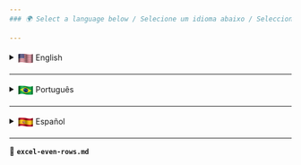 ```yaml
---
### 🌍 Select a language below / Selecione um idioma abaixo / Seleccione un idioma abajo:

---
```


<details>
  <summary><img src="../assets/flags/enus.png" width="28" align="absmiddle"/> English</summary>

# Identify Even Rows in Excel  

## 📌 Description  
This formula is used to check if a row is **even-numbered** in an Excel spreadsheet.  
It is particularly useful for **conditional formatting**, **filtering**, and **row-based calculations**.

---

## 🛠 Steps performed:
1. Uses the formula to determine if a row is **even**.
2. Applies the formula in **conditional formatting** to highlight even rows.
3. Can be used for **filtering** or **alternating row-based calculations**.

---

## 🔧 Commands:
{{CMD}}  
=MOD(LIN();2)=0  
{{CMD}}

---

## ⚠️ Notes:
- This formula **returns TRUE for even rows** and **FALSE for odd rows**.
- Works well with **conditional formatting** to create alternating row shading.
- Useful for **structured reports and data analysis**.

---

## 💡 When to use?
- To **highlight even-numbered rows** for better readability.
- For **conditional formatting** in large datasets.
- To **filter or analyze row-based data structures**.

---

## 🔍 Search Tags:
Excel even rows, highlight even rows, conditional formatting, alternate row shading, Excel MOD function, filter even rows  

</details>

---

<details>
  <summary><img src="../assets/flags/ptbr.png" width="28" align="absmiddle"/> Português</summary>

# Identificar Linhas Pares no Excel  

## 📌 Descrição  
Esta fórmula é usada para verificar se uma linha possui **numeração par** em uma planilha do Excel.  
É especialmente útil para **formatação condicional**, **filtragem** e **cálculos baseados em linhas**.

---

## 🛠 Passos realizados:
1. Usa a fórmula para determinar se uma linha é **par**.
2. Aplica a fórmula na **formatação condicional** para destacar linhas pares.
3. Pode ser usada para **filtragem** ou **cálculos alternados por linha**.

---

## 🔧 Comandos:
{{CMD}}  
=MOD(LIN();2)=0  
{{CMD}}

---

## ⚠️ Notas:
- Esta fórmula **retorna VERDADEIRO para linhas pares** e **FALSO para linhas ímpares**.
- Funciona bem com **formatação condicional** para criar sombreamento alternado.
- Útil para **relatórios estruturados e análise de dados**.

---

## 💡 Quando usar?
- Para **destacar linhas numeradas pares** e melhorar a legibilidade.
- Para **formatação condicional** em grandes conjuntos de dados.
- Para **filtrar ou analisar estruturas de dados baseadas em linhas**.

---

## 🔍 Tags de Busca:
Excel linhas pares, destacar linhas pares, formatação condicional, sombreamento alternado, função MOD do Excel, filtrar linhas pares  

</details>

---

<details>
  <summary><img src="../assets/flags/es.png" width="28" align="absmiddle"/> Español</summary>

# Identificar Filas Pares en Excel  

## 📌 Descripción  
Esta fórmula se usa para verificar si una fila tiene **numeración par** en una hoja de cálculo de Excel.  
Es particularmente útil para **formato condicional**, **filtrado** y **cálculos basados en filas**.

---

## 🛠 Pasos realizados:
1. Usa la fórmula para determinar si una fila es **par**.
2. Aplica la fórmula en el **formato condicional** para resaltar filas pares.
3. Puede usarse para **filtrar** o **cálculos alternativos basados en filas**.

---

## 🔧 Comandos:
{{CMD}}  
=MOD(LIN();2)=0  
{{CMD}}

---

## ⚠️ Notas:
- Esta fórmula **devuelve VERDADERO para filas pares** y **FALSO para filas impares**.
- Funciona bien con **formato condicional** para crear sombreado alternado.
- Útil para **informes estructurados y análisis de datos**.

---

## 💡 ¿Cuándo usar?
- Para **resaltar filas numeradas pares** y mejorar la legibilidad.
- Para **formato condicional** en grandes conjuntos de datos.
- Para **filtrar o analizar estructuras de datos basadas en filas**.

---

## 🔍 Etiquetas de Búsqueda:
Excel filas pares, resaltar filas pares, formato condicional, sombreado alternado, función MOD de Excel, filtrar filas pares  

</details>

---

📂 **`excel-even-rows.md`**

